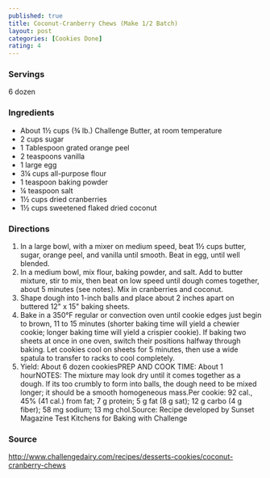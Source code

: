 ```yaml
---
published: true
title: Coconut-Cranberry Chews (Make 1/2 Batch)
layout: post
categories: [Cookies Done]
rating: 4
---
```

### Servings
6 dozen

### Ingredients
- About 1½ cups (¾ lb.) Challenge Butter, at room temperature
- 2 cups sugar
- 1 Tablespoon grated orange peel
- 2 teaspoons vanilla
- 1 large egg
- 3¼ cups all-purpose flour
- 1 teaspoon baking powder
- ¼ teaspoon salt
- 1½ cups dried cranberries
- 1½ cups sweetened flaked dried coconut

### Directions
1. In a large bowl, with a mixer on medium speed, beat 1½ cups butter, sugar, orange peel, and vanilla until smooth. Beat in egg, until well blended.
2. In a medium bowl, mix flour, baking powder, and salt. Add to butter mixture, stir to mix, then beat on low speed until dough comes together, about 5 minutes (see notes). Mix in cranberries and coconut.
3. Shape dough into 1-inch balls and place about 2 inches apart on buttered 12" x 15" baking sheets.
4. Bake in a 350°F regular or convection oven until cookie edges just begin to brown, 11 to 15 minutes (shorter baking time will yield a chewier cookie; longer baking time will yield a crispier cookie). If baking two sheets at once in one oven, switch their positions halfway through baking. Let cookies cool on sheets for 5 minutes, then use a wide spatula to transfer to racks to cool completely.
5. Yield: About 6 dozen cookiesPREP AND COOK TIME: About 1 hourNOTES: The mixture may look dry until it comes together as a dough. If its too crumbly to form into balls, the dough need to be mixed longer; it should be a smooth homogeneous mass.Per cookie: 92 cal., 45% (41 cal.) from fat; 7 g protein; 5 g fat (8 g sat); 12 g carbo (4 g fiber); 58 mg sodium; 13 mg chol.Source: Recipe developed by Sunset Magazine Test Kitchens for Baking with Challenge

### Source
<a href="http://www.challengedairy.com/recipes/desserts-cookies/coconut-cranberry-chews" target="new">http://www.challengedairy.com/recipes/desserts-cookies/coconut-cranberry-chews</a>

